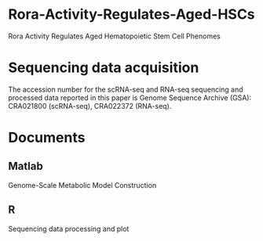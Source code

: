 # Rora-Activity-Regulates-Aged-HSCs
Rora Activity Regulates Aged Hematopoietic Stem Cell Phenomes

# Sequencing data acquisition
The accession number for the scRNA-seq and RNA-seq sequencing and processed data reported in this paper is Genome Sequence Archive (GSA): CRA021800 (scRNA-seq), CRA022372 (RNA-seq).

# Documents
## Matlab
Genome-Scale Metabolic Model Construction
## R
Sequencing data processing and plot
